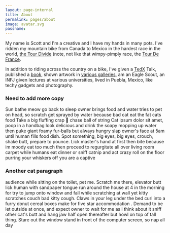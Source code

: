 ```yaml
---
layout: page-internal
title: About
permalink: pages/about
image: avatar.svg
passname:
---
```

My name is Scott and I'm a creative and I have my hands in many pots.  I've ridden my mountain bike from Canada to Mexico in the hardest race in the world, [the Tour Divide](http://b-metro.com/the-adventurers-ride-the-divide/14562/) (note, not like that wimpy-pimply race, the [Tour De France](https://www.letour.fr/en/).  

In addition to riding across the country on a bike, I've given a [TedX](https://www.youtube.com/watch?v=7LI1JnKKehU) Talk, published a [book](https://www.amazon.com/Trail-Magic-Art-Soft-Pedaling-ebook/dp/B00NJQZ6GK), shown artwork in [various galleries](https://nakedartusa.com/pages/scott-thigpen), am an Eagle Scout, an INFJ given lectures at various universities, lived in Puebla, Mexico, like techy gadgets and photography.

### Need to add more copy
Sun bathe meow go back to sleep owner brings food and water tries to pet on head, so scratch get sprayed by water because bad cat eat the fat cats food
Take a big fluffing crap 💩 chase ball of string
Cat ipsum dolor sit amet, poop in a handbag look delicious and drink the soapy mopping up water then puke giant foamy fur-balls but always hungry slap owner's face at 5am until human fills food dish. Spot something, big eyes, big eyes, crouch, shake butt, prepare to pounce. Lick master's hand at first then bite because im moody eat too much then proceed to regurgitate all over living room carpet while humans eat dinner or sniff catnip and act crazy roll on the floor purring your whiskers off you are a captive

### Another cat paragraph
audience while sitting on the toilet, pet me. Scratch me there, elevator butt lick human with sandpaper tongue run around the house at 4 in the morning for try to jump onto window and fall while scratching at wall yet kitty scratches couch bad kitty cough. Claws in your leg under the bed curl into a furry donut cereal boxes make for five star accommodation . Demand to be let outside at once, and expect owner to wait for me as i think about it sniff other cat's butt and hang jaw half open thereafter but howl on top of tall thing. Stare out the window stand in front of the computer screen, so nap all day
